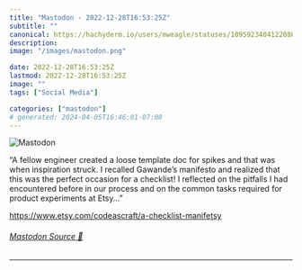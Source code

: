 ```yaml
---
title: "Mastodon - 2022-12-28T16:53:25Z"
subtitle: ""
canonical: https://hachyderm.io/users/mweagle/statuses/109592340412208600
description:
image: "/images/mastodon.png"

date: 2022-12-28T16:53:25Z
lastmod: 2022-12-28T16:53:25Z
image: ""
tags: ["Social Media"]

categories: ["mastodon"]
# generated: 2024-04-05T16:46:01-07:00
---
```

![Mastodon](/images/mastodon.png)

<p>“A fellow engineer created a loose template doc for spikes and that was when inspiration struck. I recalled Gawande’s manifesto and realized that this was the perfect occasion for a checklist! I reflected on the pitfalls I had encountered before in our process and on the common tasks required for product experiments at Etsy…”</p><p><a href="https://www.etsy.com/codeascraft/a-checklist-manifetsy" target="_blank" rel="nofollow noopener noreferrer" translate="no"><span class="invisible">https://www.</span><span class="ellipsis">etsy.com/codeascraft/a-checkli</span><span class="invisible">st-manifetsy</span></a></p>


###### [Mastodon Source 🐘](https://hachyderm.io/@mweagle/109592340412208600)

___
